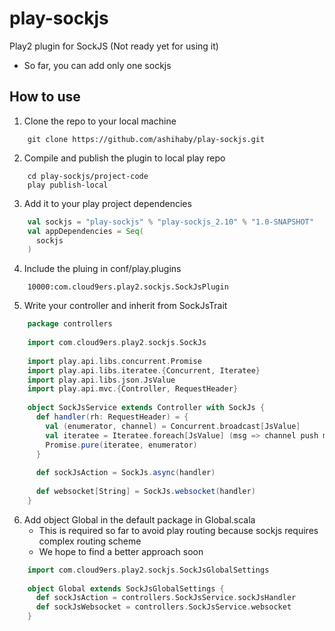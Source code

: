 play-sockjs
===========

Play2 plugin for SockJS (Not ready yet for using it)
* So far, you can add only one sockjs

## How to use

 1. Clone the repo to your local machine

```
	git clone https://github.com/ashihaby/play-sockjs.git
```
 2. Compile and publish the plugin to local play repo

```
	cd play-sockjs/project-code
	play publish-local
```
 3. Add it to your play project dependencies

```scala
	val sockjs = "play-sockjs" % "play-sockjs_2.10" % "1.0-SNAPSHOT"
	val appDependencies = Seq(
	  sockjs
	)
```
4. Include the pluing in conf/play.plugins

```
	10000:com.cloud9ers.play2.sockjs.SockJsPlugin
```
5. Write your controller and inherit from SockJsTrait

```scala
	package controllers
	
	import com.cloud9ers.play2.sockjs.SockJs
	
	import play.api.libs.concurrent.Promise
	import play.api.libs.iteratee.{Concurrent, Iteratee}
	import play.api.libs.json.JsValue
	import play.api.mvc.{Controller, RequestHeader}
	
	object SockJsService extends Controller with SockJs {
	  def handler(rh: RequestHeader) = {
	    val (enumerator, channel) = Concurrent.broadcast[JsValue]
	    val iteratee = Iteratee.foreach[JsValue] (msg => channel push msg)
	    Promise.pure(iteratee, enumerator)
	  }
	
	  def sockJsAction = SockJs.async(handler)
	
	  def websocket[String] = SockJs.websocket(handler)
	}
```
6. Add object Global in the default package in Global.scala
	* This is required so far to avoid play routing because sockjs requires complex routing scheme
	* We hope to find a better approach soon

```scala
	import com.cloud9ers.play2.sockjs.SockJsGlobalSettings
	
	object Global extends SockJsGlobalSettings {
	  def sockJsAction = controllers.SockJsService.sockJsHandler
	  def sockJsWebsocket = controllers.SockJsService.websocket
	}
```
